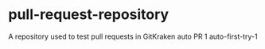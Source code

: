 # pull-request-repository
A repository used to test pull requests in GitKraken
auto PR 1
auto-first-try-1
